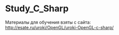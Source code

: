# Study_C_Sharp
Материалы для обучения взяты с сайта: http://esate.ru/uroki/OpenGL/uroki-OpenGL-c-sharp/
